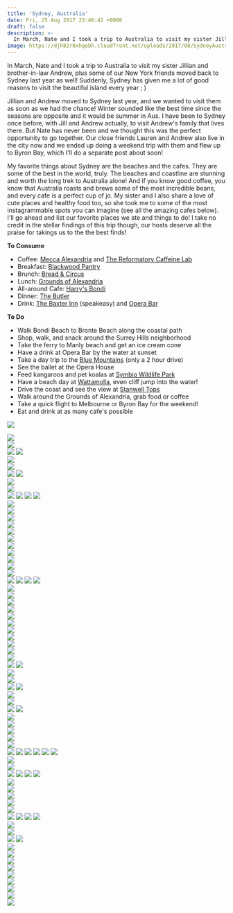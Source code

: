 ```yaml
---
title: 'Sydney, Australia'
date: Fri, 25 Aug 2017 23:46:42 +0000
draft: false
description: >-
  In March, Nate and I took a trip to Australia to visit my sister Jillian and brother-in-law Andrew, plus some of our New York friends moved back to Sydney last year as well!
image: https://djh82r8xhqebh.cloudfront.net/uploads/2017/08/SydneyAustralia-8.jpg
---
```


In March, Nate and I took a trip to Australia to visit my sister Jillian and brother-in-law Andrew, plus some of our New York friends moved back to Sydney last year as well! Suddenly, Sydney has given me a lot of good reasons to visit the beautiful island every year ; )

Jillian and Andrew moved to Sydney last year, and we wanted to visit them as soon as we had the chance! Winter sounded like the best time since the seasons are opposite and it would be summer in Aus. I have been to Sydney once before, with Jill and Andrew actually, to visit Andrew's family that lives there. But Nate has never been and we thought this was the perfect opportunity to go together. Our close friends Lauren and Andrew also live in the city now and we ended up doing a weekend trip with them and flew up to Byron Bay, which I'll do a separate post about soon!

My favorite things about Sydney are the beaches and the cafes. They are some of the best in the world, truly. The beaches and coastline are stunning and worth the long trek to Australia alone! And if you know good coffee, you know that Australia roasts and brews some of the most incredible beans, and every cafe is a perfect cup of jo. My sister and I also share a love of cute places and healthy food too, so she took me to some of the most instagrammable spots you can imagine (see all the amazing cafes below). I'll go ahead and list our favorite places we ate and things to do! I take no credit in the stellar findings of this trip though, our hosts deserve all the praise for takings us to the the best finds!

**To Consume**

- Coffee: [Mecca Alexandria](https://www.instagram.com/explore/locations/519939291460896/mecca-coffee/?hl=en) and [The Reformatory Caffeine Lab](https://www.instagram.com/reformatorycoffeelab/?hl=en)
- Breakfast: [Blackwood Pantry](https://www.instagram.com/blackwoodpantry/?hl=en)
- Brunch: [Bread & Circus](https://www.instagram.com/breadcircus/?hl=en)
- Lunch: [Grounds of Alexandria](https://www.instagram.com/explore/locations/11445716/the-grounds-of-alexandria/?hl=en)
- All-around Cafe: [Harry's Bondi](https://www.instagram.com/harrysbondi/?hl=en)
- Dinner: [The Butler](https://www.instagram.com/thebutlersydney/?hl=en)
- Drink: [The Baxter Inn](https://www.instagram.com/explore/locations/6973991/the-baxter-inn/?hl=en) (speakeasy) and [Opera Bar](https://www.instagram.com/operabarsydney/?hl=en)

**To Do**

- Walk Bondi Beach to Bronte Beach along the coastal path
- Shop, walk, and snack around the Surrey Hills neighborhood
- Take the ferry to Manly beach and get an ice cream cone
- Have a drink at Opera Bar by the water at sunset
- Take a day trip to the [Blue Mountains](https://www.google.com/search?biw=1304&bih=748&tbm=isch&sa=1&q=blue+mountains&oq=blue+mo&gs_l=psy-ab.1.0.0i67k1j0l3.24026.24920.0.26124.7.7.0.0.0.0.146.657.0j5.5.0....0...1.1.64.psy-ab..2.5.656.UvArK78pDfU) (only a 2 hour drive)
- See the ballet at the Opera House
- Feed kangaroos and pet koalas at [Symbio Wildlife Park](https://www.facebook.com/symbiozoo/)
- Have a beach day at [Wattamolla](https://www.google.com/search?q=wattamolla+beach&source=lnms&tbm=isch&sa=X&ved=0ahUKEwiyv4_Fp-7VAhWBSSYKHeXfD5YQ_AUICygC&biw=1304&bih=748), even cliff jump into the water!
- Drive the coast and see the view at [Stanwell Tops](https://www.google.com/search?q=stanwell+tops&source=lnms&tbm=isch&sa=X&ved=0ahUKEwj0jbiLqO7VAhWDQyYKHUTxAL0Q_AUICygC&biw=1304&bih=748)
- Walk around the Grounds of Alexandria, grab food or coffee
- Take a quick flight to Melbourne or Byron Bay for the weekend!
- Eat and drink at as many cafe's possible

![](https://djh82r8xhqebh.cloudfront.net/uploads/2017/08/SydneyAustralia-1.jpg) <div class="flex-ns mhn2-ns mb3"> <div class="ph2-ns w-50-ns">![](https://djh82r8xhqebh.cloudfront.net/uploads/2017/08/SydneyAustralia-3.jpg)</div> <div class="ph2-ns w-50-ns">![](https://djh82r8xhqebh.cloudfront.net/uploads/2017/08/SydneyAustralia-2.jpg)</div> </div> ![](https://djh82r8xhqebh.cloudfront.net/uploads/2017/08/SydneyAustralia-6.jpg) ![](https://djh82r8xhqebh.cloudfront.net/uploads/2017/08/SydneyAustralia-8.jpg) <div class="flex-ns mhn2-ns mb3"> <div class="ph2-ns w-50-ns">![](https://djh82r8xhqebh.cloudfront.net/uploads/2017/08/SydneyAustralia-13.jpg)</div> <div class="ph2-ns w-50-ns">![](https://djh82r8xhqebh.cloudfront.net/uploads/2017/08/SydneyAustralia-9.jpg)</div> </div> ![](https://djh82r8xhqebh.cloudfront.net/uploads/2017/08/SydneyAustralia-10.jpg) ![](https://djh82r8xhqebh.cloudfront.net/uploads/2017/08/SydneyAustralia-12.jpg) <div class="flex-ns mhn2-ns mb3"> <div class="ph2-ns w-50-ns">![](https://djh82r8xhqebh.cloudfront.net/uploads/2017/08/SydneyAustralia-7.jpg)</div> <div class="ph2-ns w-50-ns">![](https://djh82r8xhqebh.cloudfront.net/uploads/2017/08/SydneyAustralia-5.jpg)</div> </div> ![](https://djh82r8xhqebh.cloudfront.net/uploads/2017/08/SydneyAustralia-4.jpg) ![](https://djh82r8xhqebh.cloudfront.net/uploads/2017/08/SydneyAustralia-24.jpg) ![](https://djh82r8xhqebh.cloudfront.net/uploads/2017/08/SydneyAustralia-26.jpg) ![](https://djh82r8xhqebh.cloudfront.net/uploads/2017/08/SydneyAustralia-25.jpg) <div class="flex-ns mhn2-ns mb3"> <div class="ph2-ns w-50-ns">![](https://djh82r8xhqebh.cloudfront.net/uploads/2017/08/SydneyAustralia-14.jpg)</div> <div class="ph2-ns w-50-ns">![](https://djh82r8xhqebh.cloudfront.net/uploads/2017/08/SydneyAustralia-15.jpg)</div> </div> ![](https://djh82r8xhqebh.cloudfront.net/uploads/2017/08/SydneyAustralia-17.jpg) <div class="flex-ns mhn2-ns mb3"> <div class="ph2-ns w-50-ns">![](https://djh82r8xhqebh.cloudfront.net/uploads/2017/08/SydneyAustralia-18.jpg)</div> <div class="ph2-ns w-50-ns">![](https://djh82r8xhqebh.cloudfront.net/uploads/2017/08/SydneyAustralia-19.jpg)</div> </div> ![](https://djh82r8xhqebh.cloudfront.net/uploads/2017/08/SydneyAustralia-28.jpg) <div class="flex-ns mhn2-ns mb3"> <div class="ph2-ns w-50-ns">![](https://djh82r8xhqebh.cloudfront.net/uploads/2017/08/SydneyAustralia-30.jpg)</div> <div class="ph2-ns w-50-ns">![](https://djh82r8xhqebh.cloudfront.net/uploads/2017/08/SydneyAustralia-27.jpg)</div> </div> ![](https://djh82r8xhqebh.cloudfront.net/uploads/2017/08/SydneyAustralia-23.jpg) <div class="flex-ns mhn2-ns mb3"> <div class="ph2-ns w-50-ns">![](https://djh82r8xhqebh.cloudfront.net/uploads/2017/08/SydneyAustralia-20.jpg)</div> <div class="ph2-ns w-50-ns">![](https://djh82r8xhqebh.cloudfront.net/uploads/2017/08/SydneyAustralia-21.jpg)</div> </div> ![](https://djh82r8xhqebh.cloudfront.net/uploads/2017/08/SydneyAustralia-22.jpg) ![](https://djh82r8xhqebh.cloudfront.net/uploads/2017/08/SydneyAustralia-33.jpg) ![](https://djh82r8xhqebh.cloudfront.net/uploads/2017/08/SydneyAustralia-34.jpg) ![](https://djh82r8xhqebh.cloudfront.net/uploads/2017/08/SydneyAustralia-35.jpg) <div class="flex-ns mhn2-ns mb3"> <div class="ph2-ns w-50-ns">![](https://djh82r8xhqebh.cloudfront.net/uploads/2017/08/SydneyAustralia-38.jpg)</div> <div class="ph2-ns w-50-ns">![](https://djh82r8xhqebh.cloudfront.net/uploads/2017/08/SydneyAustralia-37.jpg)</div> </div> ![](https://djh82r8xhqebh.cloudfront.net/uploads/2017/08/SydneyAustralia-36.jpg) <div class="flex-ns mhn2-ns mb3"> <div class="ph2-ns w-50-ns">![](https://djh82r8xhqebh.cloudfront.net/uploads/2017/08/SydneyAustralia-31.jpg)</div> <div class="ph2-ns w-50-ns">![](https://djh82r8xhqebh.cloudfront.net/uploads/2017/08/SydneyAustralia-32.jpg)</div> </div> ![](https://djh82r8xhqebh.cloudfront.net/uploads/2017/08/SydneyAustralia-46.jpg) <div class="flex-ns mhn2-ns mb3"> <div class="ph2-ns w-50-ns">![](https://djh82r8xhqebh.cloudfront.net/uploads/2017/08/SydneyAustralia-47.jpg)</div> <div class="ph2-ns w-50-ns">![](https://djh82r8xhqebh.cloudfront.net/uploads/2017/08/SydneyAustralia-45.jpg)</div> </div> ![](https://djh82r8xhqebh.cloudfront.net/uploads/2017/08/SydneyAustralia-42.jpg) <div class="flex-ns mhn2-ns mb3"> <div class="ph2-ns w-50-ns">![](https://djh82r8xhqebh.cloudfront.net/uploads/2017/08/SydneyAustralia-41.jpg)</div> <div class="ph2-ns w-50-ns">![](https://djh82r8xhqebh.cloudfront.net/uploads/2017/08/SydneyAustralia-43.jpg)</div> </div> ![](https://djh82r8xhqebh.cloudfront.net/uploads/2017/08/SydneyAustralia-39.jpg) ![](https://djh82r8xhqebh.cloudfront.net/uploads/2017/08/SydneyAustralia-44.jpg) <div class="flex-ns mhn2-ns mb3"> <div class="ph2-ns w-50-ns">![](https://djh82r8xhqebh.cloudfront.net/uploads/2017/08/SydneyAustralia-40.jpg)</div> <div class="ph2-ns w-50-ns">![](https://djh82r8xhqebh.cloudfront.net/uploads/2017/08/SydneyAustralia-49.jpg)</div> </div> ![](https://djh82r8xhqebh.cloudfront.net/uploads/2017/08/SydneyAustralia-50.jpg) ![](https://djh82r8xhqebh.cloudfront.net/uploads/2017/08/SydneyAustralia-52.jpg) <div class="flex-ns mhn2-ns mb3"> <div class="ph2-ns w-50-ns">![](https://djh82r8xhqebh.cloudfront.net/uploads/2017/08/SydneyAustralia-54.jpg)</div> <div class="ph2-ns w-50-ns">![](https://djh82r8xhqebh.cloudfront.net/uploads/2017/08/SydneyAustralia-53.jpg)</div> </div> ![](https://djh82r8xhqebh.cloudfront.net/uploads/2017/08/SydneyAustralia-65.jpg) ![](https://djh82r8xhqebh.cloudfront.net/uploads/2017/08/SydneyAustralia-60.jpg) <div class="flex-ns mhn2-ns mb3"> <div class="ph2-ns w-50-ns">![](https://djh82r8xhqebh.cloudfront.net/uploads/2017/08/SydneyAustralia-61.jpg)</div> <div class="ph2-ns w-50-ns">![](https://djh82r8xhqebh.cloudfront.net/uploads/2017/08/SydneyAustralia-59.jpg)</div> </div> ![](https://djh82r8xhqebh.cloudfront.net/uploads/2017/08/SydneyAustralia-57.jpg) <div class="flex-ns mhn2-ns mb3"> <div class="ph2-ns w-50-ns">![](https://djh82r8xhqebh.cloudfront.net/uploads/2017/08/SydneyAustralia-64.jpg)</div> <div class="ph2-ns w-50-ns">![](https://djh82r8xhqebh.cloudfront.net/uploads/2017/08/SydneyAustralia-63.jpg)</div> </div> ![](https://djh82r8xhqebh.cloudfront.net/uploads/2017/08/SydneyAustralia-62.jpg) ![](https://djh82r8xhqebh.cloudfront.net/uploads/2017/08/SydneyAustralia-55.jpg) ![](https://djh82r8xhqebh.cloudfront.net/uploads/2017/08/SydneyAustralia-56-683x1024.jpg) ![](https://djh82r8xhqebh.cloudfront.net/uploads/2017/08/SydneyAustralia-68.jpg) ![](https://djh82r8xhqebh.cloudfront.net/uploads/2017/08/SydneyAustralia-66.jpg) ![](https://djh82r8xhqebh.cloudfront.net/uploads/2017/08/SydneyAustralia-78.jpg) <div class="flex-ns mhn2-ns mb3"> <div class="ph2-ns w-50-ns">![](https://djh82r8xhqebh.cloudfront.net/uploads/2017/08/SydneyAustralia-74.jpg)</div> <div class="ph2-ns w-50-ns">![](https://djh82r8xhqebh.cloudfront.net/uploads/2017/08/SydneyAustralia-79.jpg)</div> </div> ![](https://djh82r8xhqebh.cloudfront.net/uploads/2017/08/SydneyAustralia-69.jpg) ![](https://djh82r8xhqebh.cloudfront.net/uploads/2017/08/SydneyAustralia-72.jpg) ![](https://djh82r8xhqebh.cloudfront.net/uploads/2017/08/SydneyAustralia-70.jpg) ![](https://djh82r8xhqebh.cloudfront.net/uploads/2017/08/SydneyAustralia-82.jpg) <div class="flex-ns mhn2-ns mb3"> <div class="ph2-ns w-50-ns">![](https://djh82r8xhqebh.cloudfront.net/uploads/2017/08/SydneyAustralia-76.jpg)</div> <div class="ph2-ns w-50-ns">![](https://djh82r8xhqebh.cloudfront.net/uploads/2017/08/SydneyAustralia-81.jpg)</div> </div> ![](https://djh82r8xhqebh.cloudfront.net/uploads/2017/08/SydneyAustralia-83.jpg) <div class="flex-ns mhn2-ns mb3"> <div class="ph2-ns w-50-ns">![](https://djh82r8xhqebh.cloudfront.net/uploads/2017/08/SydneyAustralia-75.jpg)</div> <div class="ph2-ns w-50-ns">![](https://djh82r8xhqebh.cloudfront.net/uploads/2017/08/SydneyAustralia-73.jpg)</div> </div> ![](https://djh82r8xhqebh.cloudfront.net/uploads/2017/08/SydneyAustralia-71.jpg) ![](https://djh82r8xhqebh.cloudfront.net/uploads/2017/08/SydneyAustralia-80.jpg) ![](https://djh82r8xhqebh.cloudfront.net/uploads/2017/08/SydneyAustralia-85.jpg) ![](https://djh82r8xhqebh.cloudfront.net/uploads/2017/08/SydneyAustralia-86.jpg) <div class="flex-ns mhn2-ns mb3"> <div class="ph2-ns w-50-ns">![](https://djh82r8xhqebh.cloudfront.net/uploads/2017/08/SydneyAustralia-77.jpg)</div> <div class="ph2-ns w-50-ns">![](https://djh82r8xhqebh.cloudfront.net/uploads/2017/08/SydneyAustralia-88.jpg)</div> </div> ![](https://djh82r8xhqebh.cloudfront.net/uploads/2017/08/SydneyAustralia-87.jpg) ![](https://djh82r8xhqebh.cloudfront.net/uploads/2017/08/SydneyAustralia-94.jpg) <div class="flex-ns mhn2-ns mb3"> <div class="ph2-ns w-50-ns">![](https://djh82r8xhqebh.cloudfront.net/uploads/2017/08/SydneyAustralia-89.jpg)</div> <div class="ph2-ns w-50-ns">![](https://djh82r8xhqebh.cloudfront.net/uploads/2017/08/SydneyAustralia-93.jpg)</div> </div> ![](https://djh82r8xhqebh.cloudfront.net/uploads/2017/08/SydneyAustralia-90.jpg) <div class="flex-ns mhn2-ns mb3"> <div class="ph2-ns w-50-ns">![](https://djh82r8xhqebh.cloudfront.net/uploads/2017/08/SydneyAustralia-92.jpg)</div> <div class="ph2-ns w-50-ns">![](https://djh82r8xhqebh.cloudfront.net/uploads/2017/08/SydneyAustralia-97.jpg)</div> </div> ![](https://djh82r8xhqebh.cloudfront.net/uploads/2017/08/SydneyAustralia-95.jpg) <div class="flex-ns mhn2-ns mb3"> <div class="ph2-ns w-50-ns">![](https://djh82r8xhqebh.cloudfront.net/uploads/2017/08/SydneyAustralia-91.jpg)</div> <div class="ph2-ns w-50-ns">![](https://djh82r8xhqebh.cloudfront.net/uploads/2017/08/SydneyAustralia-96.jpg)</div> </div> ![](https://djh82r8xhqebh.cloudfront.net/uploads/2017/08/SydneyAustralia-98.jpg)